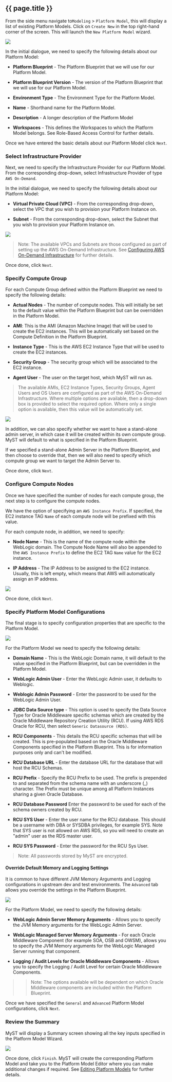 ## {{ page.title }}

From the side menu navigate to`Modeling` > `Platform Model`, this will display a list of existing Platform Models. Click on `Create New` in the top right-hand corner of the screen. This will launch the `New Platform Model` wizard.

![](img/ModelBasic.png)

In the initial dialogue, we need to specify the following details about our Platform Model:

* **Platform Blueprint** - The Platform Blueprint that we will use for our Platform Model.

* **Platform Blueprint Version** - The version of the Platform Blueprint that we will use for our Platform Model.

* **Environment Type** - The Environment Type for the Platform Model.

* **Name** - Shorthand name for the Platform Model.

* **Description** - A longer description of the Platform Model

* **Workspaces** - This defines the Workspaces to which the Platform Model belongs. See Role-Based Access Control for further details.

Once we have entered the basic details about our Platform Model click `Next`.

### Select Infrastructure Provider

Next, we need to specify the Infrastructure Provider for our Platform Model. From the corresponding drop-down, select Infrastructure Provider of type `AWS On-Demand`. 

In the initial dialogue, we need to specify the following details about our Platform Model:

* **Virtual Private Cloud (VPC)** - From the corresponding drop-down, select the VPC that you wish to provision your Platform Instance on.

* **Subnet** - From the corresponding drop-down, select the Subnet that you wish to provision your Platform Instance on.

![](img/AwsModelInfrastructure.png)

> Note: The available VPCs and Subnets are those configured as part of setting up the AWS On-Demand Infrastructure. See [Configuring AWS On-Demand Infrastructure]() for further details.

Once done, click `Next`.

### Specify Compute Group
For each Compute Group defined within the Platform Blueprint we need to specify the following details:

* **Actual Nodes** - The number of compute nodes. This will initially be set to the default value within the Platform Blueprint but can be overridden in the Platform Model.

* **AMI**: This is the AMI (Amazon Machine Image) that will be used to create the EC2 instances. This will be automatically set based on the Compute Definition in the Platform Blueprint.

* **Instance Type** - This is the AWS EC2 Instance Type that will be used to create the EC2 instances. 

* **Security Group** - The security group which will be associated to the EC2 instance.

* **Agent User** - The user on the target host, which MyST will run as.

> The available AMIs, EC2 Instance Types, Security Groups, Agent Users and OS Users are configured as part of the AWS On-Demand Infrastructure. Where multiple options are available, then a drop-down box is provided to select the required option. Where only a single option is available, then this value will be automatically set.

![](img/AwsModelComputeGroup.png)

In addition, we can also specify whether we want to have a stand-alone admin server, in which case it will be created within its own compute group. MyST will default to what is specified in the Platform Blueprint.

If we specified a stand-alone Admin Server in the Platform Blueprint, and then choose to override that, then we will also need to specify which compute group we want to target the Admin Server to.

Once done, click `Next`.

### Configure Compute Nodes
Once we have specified the number of nodes for each compute group, the next step is to configure the compute nodes.

We have the option of specifying an `AWS Instance Prefix`. If specified, the EC2 instance TAG `Name` of each compute node will be prefixed with this value.

For each compute node, in addition, we need to specify: 
* **Node Name** -  This is the name of the compute node within the WebLogic domain. The Compute Node Name will also be appended to the `AWS Instance Prefix` to define the EC2 TAG `Name` value for the EC2 instance.

* **IP Address** - The IP Address to be assigned to the EC2 instance. Usually, this is left empty, which means that AWS will automatically assign an IP address.

![](img/AwsModelInfrastructureMap.png)

Once done, click `Next`.

### Specify Platform Model Configurations

The final stage is to specify configuration properties that are specific to the Platform Model.

![](img/AwsModelConfigureGeneral.png)

For the Platform Model we need to specify the following details:

* **Domain Name** - This is the WebLogic Domain name, it will default to the value specified in the Platform Blueprint, but can be overridden in the Platform Model.

* **WebLogic Admin User** - Enter the WebLogic Admin user, it defaults to Weblogic.

* **Weblogic Admin Password** - Enter the password to be used for the WebLogic Admin User.

* **JDBC Data Source type** - This option is used to specify the Data Source Type for Oracle Middleware specific schemas which are created by the Oracle Middleware Repository Creation Utility (RCU). If using AWS RDS Oracle for RCU, then select `Generic Datasource (RDS)`.

* **RCU Components** - This details the RCU specific schemas that will be created. This is pre-populated based on the Oracle Middleware Components specified in the Platform Blueprint. This is for information purposes only and can't be modified.

* **RCU Database URL** - Enter the database URL for the database that will host the RCU Schemas.

* **RCU Prefix** - Specify the RCU Prefix to be used. The prefix is prepended to and separated from the schema name with an underscore (_) character. The Prefix must be unique among all Platform Instances sharing a given Oracle Database.

* **RCU Database Password** Enter the password to be used for each of the schema owners created by RCU.

* **RCU SYS User** - Enter the user name for the RCU database. This should be a username with DBA or SYSDBA privileges, for example SYS. Note that SYS user is not allowed on AWS RDS, so you will need to create an "admin" user as the RDS master user.

* **RCU SYS Password** - Enter the password for the RCU Sys User.

> Note: All passwords stored by MyST are encrypted.

#### Override Default Memory and Logging Settings

It is common to have different JVM Memory Arguments and Logging configurations in upstream dev and test environments. The `Advanced` tab allows you override the settings in the Platform Blueprint.

![](img/ModelConfigureAdvanced.png)

For the Platform Model, we need to specify the following details:

* **WebLogic Admin Server Memory Arguments** - Allows you to specify the JVM Memory arguments for the WebLogic Admin Server.

* **WebLogic Managed Server Memory Arguments** - For each Oracle Middleware Component (for example SOA, OSB and OWSM), allows you to specify the JVM Memory arguments for the WebLogic Managed Server running that component.

* **Logging / Audit Levels for Oracle Middleware Components** - Allows you to specify the Logging / Audit Level for certain Oracle Middleware Components.

>> Note: The options available will be dependent on which Oracle Middleware components are included within the Platform Blueprint.

Once we have specified the `General` and `Advanced` Platform Model configurations, click `Next`.

### Review the Summary
MyST will display a Summary screen showing all the key inputs specified in the Platform Model Wizard.

![](img/AwsModelSummary.png)

Once done, click `Finish`. MyST will create the corresponding Platform Model and take you to the Platform Model Editor where you can make additional changes if required. See [Editing Platform Models](../3.4.editPlatformBlueprint/3.4.0.editPlatformBlueprint.md) for further details.

